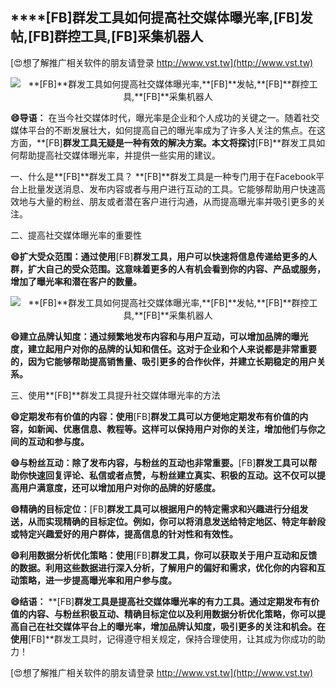 ## ****[FB]**群发工具如何提高社交媒体曝光率,**[FB]**发帖,**[FB]**群控工具,**[FB]**采集机器人**

[😍想了解推广相关软件的朋友请登录 http://www.vst.tw](http://www.vst.tw)

 <center><img src="https://vst.tw/MP4/tuiguang/png/6.png" alt="**[FB]**群发工具如何提高社交媒体曝光率,**[FB]**发帖,**[FB]**群控工具,**[FB]**采集机器人"></center>

**😄导语：**
在当今社交媒体时代，曝光率是企业和个人成功的关键之一。随着社交媒体平台的不断发展壮大，如何提高自己的曝光率成为了许多人关注的焦点。在这方面，**[FB]**群发工具无疑是一种有效的解决方案。本文将探讨**[FB]**群发工具如何帮助提高社交媒体曝光率，并提供一些实用的建议。

一、什么是**[FB]**群发工具？
**[FB]**群发工具是一种专门用于在Facebook平台上批量发送消息、发布内容或者与用户进行互动的工具。它能够帮助用户快速高效地与大量的粉丝、朋友或者潜在客户进行沟通，从而提高曝光率并吸引更多的关注。

二、提高社交媒体曝光率的重要性

**😄扩大受众范围：通过使用**[FB]**群发工具，用户可以快速将信息传递给更多的人群，扩大自己的受众范围。这意味着更多的人有机会看到你的内容、产品或服务，增加了曝光率和潜在客户的数量。**

 <center><img src="https://vst.tw/MP4/tuiguang/png/0.png" alt="**[FB]**群发工具如何提高社交媒体曝光率,**[FB]**发帖,**[FB]**群控工具,**[FB]**采集机器人"></center>

**😄建立品牌认知度：通过频繁地发布内容和与用户互动，可以增加品牌的曝光度，建立起用户对你的品牌的认知和信任。这对于企业和个人来说都是非常重要的，因为它能够帮助提高销售量、吸引更多的合作伙伴，并建立长期稳定的用户关系。**

三、使用**[FB]**群发工具提升社交媒体曝光率的方法

**😄定期发布有价值的内容：使用**[FB]**群发工具可以方便地定期发布有价值的内容，如新闻、优惠信息、教程等。这样可以保持用户对你的关注，增加他们与你之间的互动和参与度。**

**😄与粉丝互动：除了发布内容，与粉丝的互动也非常重要。**[FB]**群发工具可以帮助你快速回复评论、私信或者点赞，与粉丝建立真实、积极的互动。这不仅可以提高用户满意度，还可以增加用户对你的品牌的好感度。**

**😄精确的目标定位：**[FB]**群发工具可以根据用户的特定需求和兴趣进行分组发送，从而实现精确的目标定位。例如，你可以将消息发送给特定地区、特定年龄段或特定兴趣爱好的用户群体，提高信息的针对性和有效性。**

**😄利用数据分析优化策略：使用**[FB]**群发工具，你可以获取关于用户互动和反馈的数据。利用这些数据进行深入分析，了解用户的偏好和需求，优化你的内容和互动策略，进一步提高曝光率和用户参与度。**

**😄结语：**
**[FB]**群发工具是提高社交媒体曝光率的有力工具。通过定期发布有价值的内容、与粉丝积极互动、精确目标定位以及利用数据分析优化策略，你可以提高自己在社交媒体平台上的曝光率，增加品牌认知度，吸引更多的关注和机会。在使用**[FB]**群发工具时，记得遵守相关规定，保持合理使用，让其成为你成功的助力！

[😍想了解推广相关软件的朋友请登录 http://www.vst.tw](http://www.vst.tw)



